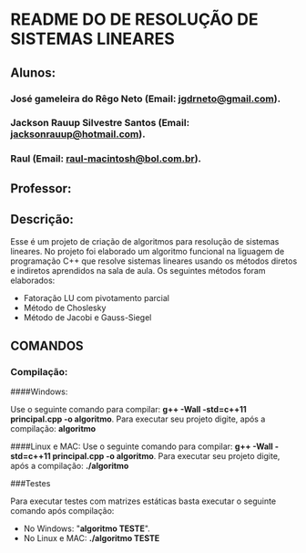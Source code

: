 # **README DO DE RESOLUÇÃO DE SISTEMAS LINEARES**


## **Alunos:**
### José gameleira do Rêgo Neto (Email: jgdrneto@gmail.com).
### Jackson Rauup Silvestre Santos (Email: jacksonrauup@hotmail.com).
### Raul (Email: raul-macintosh@bol.com.br).

## **Professor:**
### 


## **Descrição:**


Esse é um projeto de criação de algoritmos para resolução de sistemas lineares. No projeto foi elaborado um algoritmo funcional na liguagem de programação C++ que resolve sistemas lineares usando os métodos diretos e indiretos aprendidos na sala de aula. Os seguintes métodos foram elaborados: 

* Fatoração LU com pivotamento parcial
* Método de Choslesky
* Método de Jacobi e Gauss-Siegel

## **COMANDOS**

### Compilação:

####Windows:

Use o seguinte comando para compilar: **g++ -Wall -std=c++11 principal.cpp -o algoritmo**.
Para executar seu projeto digite, após a compilação: **algoritmo**

####Linux e MAC:
Use o seguinte comando para compilar: **g++ -Wall -std=c++11 principal.cpp -o algoritmo**.
Para executar seu projeto digite, após a compilação: **./algoritmo**

###Testes

Para executar testes com matrizes estáticas basta executar o seguinte comando após compilação:
* No Windows: "**algoritmo TESTE**".
* No Linux e MAC: **./algoritmo TESTE**